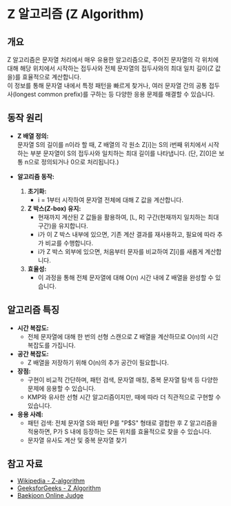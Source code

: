 # Z 알고리즘 (Z Algorithm)

## 개요
Z 알고리즘은 문자열 처리에서 매우 유용한 알고리즘으로, 주어진 문자열의 각 위치에 대해 해당 위치에서 시작하는 접두사와 전체 문자열의 접두사와의 최대 일치 길이(Z 값을)를 효율적으로 계산합니다.  
이 정보를 통해 문자열 내에서 특정 패턴을 빠르게 찾거나, 여러 문자열 간의 공통 접두사(longest common prefix)를 구하는 등 다양한 응용 문제를 해결할 수 있습니다.

## 동작 원리
- **Z 배열 정의:**  
  문자열 S의 길이를 n이라 할 때, Z 배열의 각 원소 Z[i]는 S의 i번째 위치에서 시작하는 부분 문자열이 S의 접두사와 일치하는 최대 길이를 나타냅니다. (단, Z[0]은 보통 n으로 정의되거나 0으로 처리됩니다.)

- **알고리즘 동작:**  
  1. **초기화:**  
     - i = 1부터 시작하여 문자열 전체에 대해 Z 값을 계산합니다.
  2. **Z 박스(Z-box) 유지:**  
     - 현재까지 계산된 Z 값들을 활용하여, [L, R] 구간(현재까지 일치하는 최대 구간)을 유지합니다.
     - i가 이 Z 박스 내부에 있으면, 기존 계산 결과를 재사용하고, 필요에 따라 추가 비교를 수행합니다.
     - i가 Z 박스 외부에 있으면, 처음부터 문자를 비교하여 Z[i]를 새롭게 계산합니다.
  3. **효율성:**  
     - 이 과정을 통해 전체 문자열에 대해 O(n) 시간 내에 Z 배열을 완성할 수 있습니다.

## 알고리즘 특징
- **시간 복잡도:**  
  - 전체 문자열에 대해 한 번의 선형 스캔으로 Z 배열을 계산하므로 O(n)의 시간 복잡도를 가집니다.
- **공간 복잡도:**  
  - Z 배열을 저장하기 위해 O(n)의 추가 공간이 필요합니다.
- **장점:**  
  - 구현이 비교적 간단하며, 패턴 검색, 문자열 매칭, 중복 문자열 탐색 등 다양한 문제에 응용할 수 있습니다.
  - KMP와 유사한 선형 시간 알고리즘이지만, 때에 따라 더 직관적으로 구현할 수 있습니다.
- **응용 사례:**  
  - 패턴 검색: 전체 문자열 S와 패턴 P를 "P$S" 형태로 결합한 후 Z 알고리즘을 적용하면, P가 S 내에 등장하는 모든 위치를 효율적으로 찾을 수 있습니다.
  - 문자열 유사도 계산 및 중복 문자열 찾기

## 참고 자료
- [Wikipedia - Z-algorithm](https://en.wikipedia.org/wiki/Z_algorithm)
- [GeeksforGeeks - Z Algorithm](https://www.geeksforgeeks.org/z-algorithm-linear-time-pattern-searching-algorithm/)
- [Baekjoon Online Judge](https://www.acmicpc.net/)